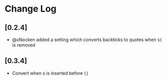 # Change Log

## [0.2.4]

- @xNocken added a setting which converts backticks to quotes when `${` is removed

## [0.3.4]
- Convert when `$` is inserted before `{}` 